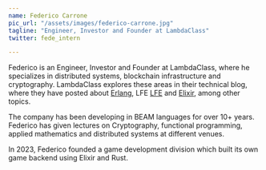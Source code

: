 ```yaml
---
name: Federico Carrone
pic_url: "/assets/images/federico-carrone.jpg"
tagline: "Engineer, Investor and Founder at LambdaClass"
twitter: fede_intern

---
```

Federico is an Engineer, Investor and Founder at LambdaClass, where he specializes in distributed systems, blockchain infrastructure and cryptography. LambdaClass explores these areas in their technical blog, where they have posted about <a href="https://blog.lambdaclass.com/tag/erlang/">Erlang</a>, LFE <a href="https://blog.lambdaclass.com/interview-with-robert-virding-creator-lisp-flavored-erlang-an-alien-technology-masterpiece/">LFE</a> and <a href="https://blog.lambdaclass.com/tag/elixir/">Elixir</a>, among other topics.

The company has been developing in BEAM languages for over 10+ years. Federico has given lectures on Cryptography, functional programming, applied mathematics and distributed systems at different venues.

In 2023, Federico founded a game development division which built its own game backend using Elixir and Rust.